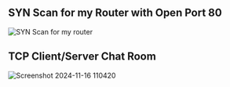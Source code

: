 ## SYN Scan for my Router with Open Port 80
![SYN Scan for my router](https://github.com/user-attachments/assets/626743ec-65eb-4e41-a00b-c7d03607bf21)


## TCP Client/Server Chat Room
![Screenshot 2024-11-16 110420](https://github.com/user-attachments/assets/43f8459c-5343-4a42-b2af-21a6f9106153)
